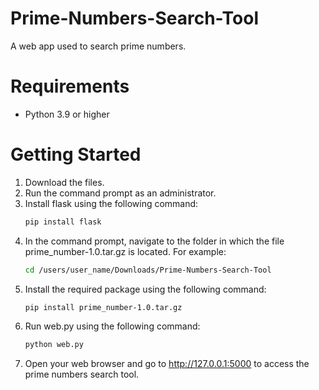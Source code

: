 # Prime-Numbers-Search-Tool
A web app used to search prime numbers.
# Requirements
- Python 3.9 or higher
# Getting Started
1. Download the files.
2. Run the command prompt as an administrator.
3. Install flask using the following command:
   ```bash
   pip install flask
   
4. In the command prompt, navigate to the folder in which the file prime_number-1.0.tar.gz is located. For example:
   ```bash
   cd /users/user_name/Downloads/Prime-Numbers-Search-Tool
   
5. Install the required package using the following command:
   ```bash
   pip install prime_number-1.0.tar.gz

6. Run web.py using the following command:
   ```bash
   python web.py

7. Open your web browser and go to http://127.0.0.1:5000 to access the prime numbers search tool.
